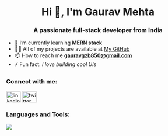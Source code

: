 <h1 align="center">Hi 👋, I'm Gaurav Mehta</h1>
<h3 align="center">A passionate full-stack developer from India</h3>

- 🌱 I’m currently learning **MERN stack**
- 👨‍💻 All of my projects are available at [My GitHub](https://github.com/GAURAVVVVVVVVVVVVV)
- 📫 How to reach me **gauravgzb850@gmail.com**
- ⚡ Fun fact: *I love building cool UIs*

<h3 align="left">Connect with me:</h3>
<p align="left">
<a href="https://linkedin.com/in/gaurav-mehta-324431318" target="blank"><img align="center" src="https://cdn.jsdelivr.net/npm/simple-icons@v3/icons/linkedin.svg" alt="linkedin" height="30" width="40" /></a>
<a href="https://instagram.com/gauravvmehtaaa" target="blank"><img align="center" src="https://cdn.jsdelivr.net/npm/simple-icons@v3/icons/instagram.svg" alt="twitter" height="30" width="40" /></a>
</p>

<h3 align="left">Languages and Tools:</h3>
<p align="left">
  <img src="https://skillicons.dev/icons?i=html,css,js,react,nodejs,express,mongodb,cpp,github,vscode" />


</p>
